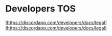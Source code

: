 # Developers TOS
[https://discordapp.com/developers/docs/legal](https://discordapp.com/developers/docs/legal)
